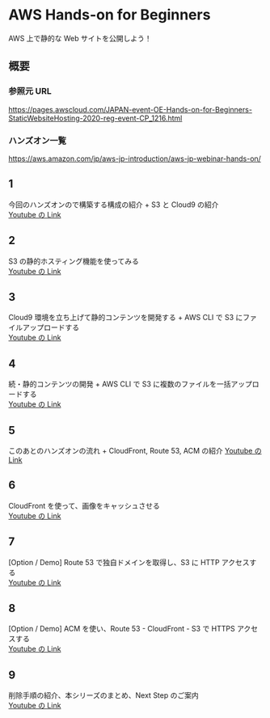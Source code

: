 # AWS Hands-on for Beginners

AWS 上で静的な Web サイトを公開しよう！

## 概要

### 参照元 URL

https://pages.awscloud.com/JAPAN-event-OE-Hands-on-for-Beginners-StaticWebsiteHosting-2020-reg-event-CP_1216.html

### ハンズオン一覧

https://aws.amazon.com/jp/aws-jp-introduction/aws-jp-webinar-hands-on/

## 1

今回のハンズオンので構築する構成の紹介 + S3 と Cloud9 の紹介  
[Youtube の Link](https://www.youtube.com/watch?v=Ciq319Ka-Zo)

## 2

S3 の静的ホスティング機能を使ってみる  
[Youtube の Link](https://www.youtube.com/watch?v=R6B5TUOXPCQ)

## 3

Cloud9 環境を立ち上げて静的コンテンツを開発する + AWS CLI で S3 にファイルアップロードする  
[Youtube の Link](https://www.youtube.com/watch?v=evZATui-p3E)

## 4

続・静的コンテンツの開発 + AWS CLI で S3 に複数のファイルを一括アップロードする  
[Youtube の Link](https://www.youtube.com/watch?v=fRtwG3NUhfg)

## 5

このあとのハンズオンの流れ + CloudFront, Route 53, ACM の紹介
[Youtube の Link](https://www.youtube.com/watch?v=adfiRk5q2ko)

## 6

CloudFront を使って、画像をキャッシュさせる  
[Youtube の Link](https://www.youtube.com/watch?v=VqdVGuOVj_0)

## 7

[Option / Demo] Route 53 で独自ドメインを取得し、S3 に HTTP アクセスする  
[Youtube の Link](https://www.youtube.com/watch?v=LjsUFd7nySc)

## 8

[Option / Demo] ACM を使い、Route 53 - CloudFront - S3 で HTTPS アクセスする  
[Youtube の Link](https://www.youtube.com/watch?v=AEqsgyg_Rmw)

## 9

削除手順の紹介、本シリーズのまとめ、Next Step のご案内  
[Youtube の Link](https://www.youtube.com/watch?v=6poP95c2DG4)
